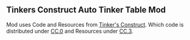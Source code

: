 ## Tinkers Construct Auto Tinker Table Mod

Mod uses Code and Resources from [Tinker's Construct](https://github.com/SlimeKnights/TinkersConstruct). 
Which code is distributed under [CC.0](http://creativecommons.org/publicdomain/zero/1.0/) and 
Resources under [CC.3](http://creativecommons.org/licenses/by/3.0/).